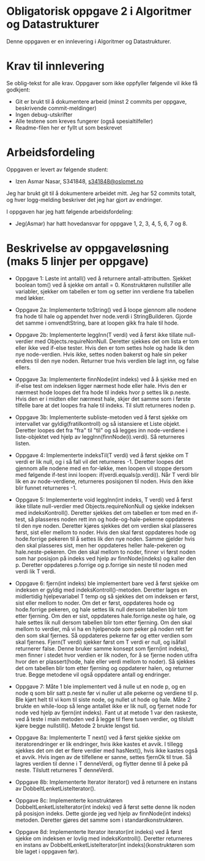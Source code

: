 # Obligatorisk oppgave 2 i Algoritmer og Datastrukturer

Denne oppgaven er en innlevering i Algoritmer og Datastrukturer. 

# Krav til innlevering

Se oblig-tekst for alle krav. Oppgaver som ikke oppfyller følgende vil ikke få godkjent:

* Git er brukt til å dokumentere arbeid (minst 2 commits per oppgave, beskrivende commit-meldinger)	
* Ingen debug-utskrifter
* Alle testene som kreves fungerer (også spesialtilfeller)
* Readme-filen her er fyllt ut som beskrevet

# Arbeidsfordeling
Oppgaven er levert av følgende student:
* Izen Asmar Nasar, S341848, s341848@oslomet.no


Jeg har brukt git til å dokumentere arbeidet mitt. Jeg har 52 commits totalt, og hver logg-melding beskriver det jeg har gjort av endringer.

I oppgaven har jeg hatt følgende arbeidsfordeling:
* Jeg(Asmar) har hatt hovedansvar for oppgave 1, 2, 3, 4, 5, 6, 7 og 8. 

# Beskrivelse av oppgaveløsning (maks 5 linjer per oppgave)

* Oppgave 1: Løste int antall() ved å returnere antall-attributten. Sjekket boolean tom() ved å sjekke om antall = 0. Konstruktøren nullstiller alle variabler, sjekker om tabellen er tom og setter inn verdiene fra tabellen med løkker.

* Oppgave 2a: Implementerte toString() ved å loope gjennom alle nodene fra hode til hale og appendet hver node.verdi i StringBuilderen. Gjorde det samme i omvendtString, bare at loopen gikk fra hale til hode. 
* Oppgave 2b: Implementerte leggInn(T verdi) ved å først ikke tillate null-verdier med Objects.requireNonNull. Deretter sjekkes det om lista er tom eller ikke ved if-else tester. Hvis den er tom settes hole og hade lik den nye node-verdien. Hvis ikke, settes noden bakerst og hale sin peker endres til den nye noden. Returner true hvis verdien ble lagt inn, og false ellers.

* Oppgave 3a: Implementerte finnNode(int indeks) ved å å sjekke med en if-else test om indeksen ligger nærmest hode eller hale. Hvis den er nærmest hode loopes det fra hode til indeks hvor p settes lik p.neste. Hvis den er i midten eller nærmest hale, skjer det samme som i første tilfelle bare at det loopes fra hale til indeks. Til slutt returneres noden p.
* Oppgave 3b: Implementerte subliste-metoden ved å først sjekke om intervallet var gyldig(fratilkontroll) og så istansiere et Liste objekt. Deretter loopes det fra "fra" til "til" og så legges inn node-verdiene i liste-objektet ved hjelp av leggInn(finnNode(i).verdi). Så returneres listen.

* Oppgave 4: Implementerte indeksTil(T verdi) ved å først sjekke om T verdi er lik null, og i så fall vil det returneres -1. Deretter loopes det gjennom alle nodene med en for-løkke, men loopen vil stoppe dersom med følgende if-test inni loopen: if(verdi.equals(p.verdi)). Når T verdi blir lik en av node-verdiene, returneres posisjonen til noden. Hvis den ikke blir funnet returneres -1.

* Oppgave 5: Implementerte void leggInn(int indeks, T verdi) ved å først ikke tillate null-verdier med Objects.requireNonNull og sjekke indeksen med indeksKontroll(). Deretter sjekkes det om tabellen er tom med en if-test, så plasseres noden rett inn og hode-og-hale-pekerne oppdateres til den nye noden. Deretter kjøres sjekkes det om verdien skal plasseres først, sist eller mellom to noder. Hvis den skal først oppdateres hode og hode.forrige pekeren til å settes lik den nye noden. Samme gjelder hvis den skal plasseres sist, men her oppdateres heller hale-pekeren og hale.neste-pekeren. Om den skal mellom to noder, finner vi først noden som har posisjon på indeks ved hjelp av finnNode(indeks) og kaller den p. Deretter oppdateres p.forrige og p.forrige sin neste til noden med verdi lik T verdi.

* Oppgave 6: fjern(int indeks) ble implementert bare ved å først sjekke om indeksen er gyldig med indeksKontroll()-metoden. Deretter lages en midlertidig hjelpevariabel T temp og så sjekkes det om indeksen er først, sist eller mellom to noder. Om det er først, oppdateres hode og hode.forrige pekeren, og hale settes lik null dersom tabellen blir tom etter fjerning. Om den er sist, oppdateres hale.forrige.neste og hale, og hale settes lik null dersom tabellen blir tom etter fjerning. Om den skal mellom to verdier, må vi ha en hjelpenode som peker på noden rett før den som skal fjernes. Så oppdateres pekerne før og etter verdien som skal fjernes. 
Fjern(T verdi) sjekker først om T verdi er null, og isåfall returnerer false. Denne bruker samme konsept som fjern(int indeks), men finner i stedet hvor verdien er lik noden, for å se fjerne noden utifra hvor den er plassert(hode, hale eller verdi mellom to noder). Så sjekkes det om tabellen blir tom etter fjerning og oppdaterer halen, og returner true. Begge metodene vil også oppdatere antall og endringer.

* Oppgave 7: Måte 1 ble implementert ved å nulle ut en node p, og en node q som blir satt p.neste før vi nuller ut alle pekerne og verdiene til p. Ble kjørt helt til vi kom til siste node, og nullet ut hode og hale. Måte 2 brukte en while-loop så lenge antallet ikke er lik null, og fjernet node for node ved hjelp av fjern(int indeks). Fant ut at metode 1 var den raskeste, ved å teste i main metoden ved å legge til flere tusen verdier, og tilslutt kjøre begge nullstill(). Metode 2 brukte lengst tid.

* Oppgave 8a: Implementerte T next() ved å først sjekke sjekke om iteratorendringer er lik endringer, hvis ikke kastes et avvik. I tillegg sjekkes det om det er flere verdier med hasNext(), hvis ikke kastes også et avvik. Hvis ingen av de tilfellene er sanne, settes fjernOk til true. Så lagres verdien til denne i T denneVerdi, og flytter denne til å peke på neste. Tilslutt returneres  T denneVerdi.
* Oppgave 8b: Implementerte Iterator<T> iterator() ved å returnere en instans av DobbeltLenketListeIterator().
* Oppgave 8c: Implementerte konstruktøren DobbeltLenketListeIterator(int indeks) ved å først sette denne lik noden på posisjon indeks. Dette gjorde jeg ved hjelp av finnNode(int indeks) metoden. Deretter gjøres det samme som i standardkonstruktøren.
* Oppgave 8d: Implementerte Iterator<T> iterator(int indeks) ved å først sjekke om indeksen er lovlig med indeksKontroll(). Deretter returneres en instans av DobbeltLenketListeIterator(int indeks)(konstruktøren som ble laget i oppgaven før).
